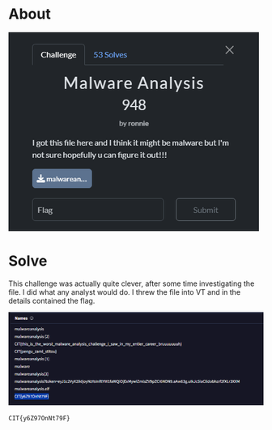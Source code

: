 # About
![](../Images/Pasted%20image%2020250428084853.png)


# Solve
This challenge was actually quite clever, after some time investigating the file. I did what any analyst would do. I threw the file into VT and in the details contained the flag.

![](../Images/Pasted%20image%2020250428085053.png)

```
CIT{y6Z97OnNt79F}
```
